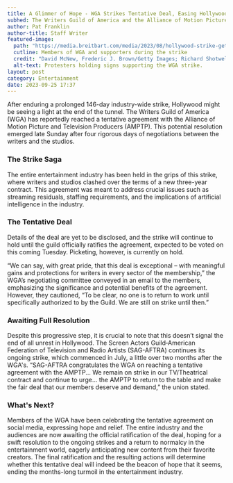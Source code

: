 ```yaml
---
title: A Glimmer of Hope - WGA Strikes Tentative Deal, Easing Hollywood Strike Tensions
subhed: The Writers Guild of America and the Alliance of Motion Picture and Television Producers Forge a Potential Path to Resolution
author: Pat Franklin
author-title: Staff Writer
featured-image: 
  path: "https://media.breitbart.com/media/2023/08/hollywood-strike-getty-ap-640x480.png"
  cutline: Members of WGA and supporters during the strike
  credit: "David McNew, Frederic J. Brown/Getty Images; Richard Shotwell, Damian Dovarganes/AP"
  alt-text: Protesters holding signs supporting the WGA strike.
layout: post
category: Entertainment
date: 2023-09-25 17:37
---
```


After enduring a prolonged 146-day industry-wide strike, Hollywood might be seeing a light at the end of the tunnel. The Writers Guild of America (WGA) has reportedly reached a tentative agreement with the Alliance of Motion Picture and Television Producers (AMPTP). This potential resolution emerged late Sunday after four rigorous days of negotiations between the writers and the studios.

### The Strike Saga
The entire entertainment industry has been held in the grips of this strike, where writers and studios clashed over the terms of a new three-year contract. This agreement was meant to address crucial issues such as streaming residuals, staffing requirements, and the implications of artificial intelligence in the industry.

### The Tentative Deal
Details of the deal are yet to be disclosed, and the strike will continue to hold until the guild officially ratifies the agreement, expected to be voted on this coming Tuesday. Picketing, however, is currently on hold.

“We can say, with great pride, that this deal is exceptional – with meaningful gains and protections for writers in every sector of the membership,” the WGA’s negotiating committee conveyed in an email to the members, emphasizing the significance and potential benefits of the agreement. However, they cautioned, “To be clear, no one is to return to work until specifically authorized to by the Guild. We are still on strike until then.”

### Awaiting Full Resolution
Despite this progressive step, it is crucial to note that this doesn’t signal the end of all unrest in Hollywood. The Screen Actors Guild‐American Federation of Television and Radio Artists (SAG-AFTRA) continues its ongoing strike, which commenced in July, a little over two months after the WGA's. “SAG-AFTRA congratulates the WGA on reaching a tentative agreement with the AMPTP... We remain on strike in our TV/Theatrical contract and continue to urge... the AMPTP to return to the table and make the fair deal that our members deserve and demand,” the union stated.

### What's Next?
Members of the WGA have been celebrating the tentative agreement on social media, expressing hope and relief. The entire industry and the audiences are now awaiting the official ratification of the deal, hoping for a swift resolution to the ongoing strikes and a return to normalcy in the entertainment world, eagerly anticipating new content from their favorite creators. The final ratification and the resulting actions will determine whether this tentative deal will indeed be the beacon of hope that it seems, ending the months-long turmoil in the entertainment industry.
